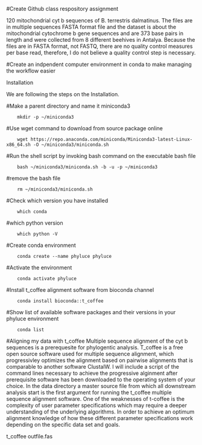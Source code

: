 #Create Github class respository assignment

120 mitochondrial cyt b sequences of B. terrestris dalmatinus.
The files are in multiple sequences
FASTA format file and the dataset is about
the mitochondrial cytochrome b gene 
sequences and are 373 base pairs in length
and were collected from 8 different beehives
in Antalya. Because the files are in FASTA format, not FASTQ, there are no
quality control measures per base read, therefore, 
I do not believe a quality control step is necessary.

#Create an indpendent computer environment in conda to make managing the workflow easier

Installation

We are following the steps on the Installation.

#Make a parent directory and name it miniconda3
```
    mkdir -p ~/miniconda3
```
#Use wget command to download from source package online
```
    wget https://repo.anaconda.com/miniconda/Miniconda3-latest-Linux-x86_64.sh -O ~/miniconda3/miniconda.sh
```
#Run the shell script by invoking bash command on the executable bash file
```    
    bash ~/miniconda3/miniconda.sh -b -u -p ~/miniconda3
```
#remove the bash file
```
    rm ~/miniconda3/miniconda.sh
```
#Check which version you have installed
```
    which conda
```
#which python version
```
    which python -V
```
#Create conda environment
```
    conda create --name phyluce phyluce
```
#Activate the environment
```
    conda activate phyluce
```
#Install t_coffee alignment software from bioconda channel
```
    conda install bioconda::t_coffee
```
#Show list of available software packages and their versions in your phyluce environment
```
    conda list
```

#Aligning my data with t_coffee
Multiple sequence alignment of the cyt b sequences is a prerequesite for phylogentic analysis. T_coffee is a free open source software used for multiple sequence alignment, which
progressivley optimizes the alignment based on pairwise alignments that is comparable to another software ClustalW. I will include a script of the command lines necessary to achieve the 
progressive alginment after prerequisite software has been downloaded to the operating system of your choice. In the data directory a master source file from which all downstream analysis
start is the first argument for running the t_coffee multiple sequence alignment software. One of the weaknesses of t-coffee is the complexity of user parameter specifications which may
require a deeper understanding of the underlying algorithms. In order to achieve an optimum alignment knowledge of how these different parameter specifications work depending on the specific data set and goals.  

t_coffee outfile.fas 

